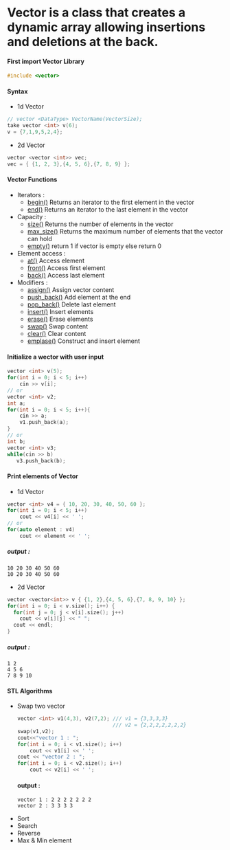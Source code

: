 # **Vector** is a class that creates a dynamic array allowing insertions and deletions at the back.

#### First import Vector Library
```cpp
#include <vector>
```

#### Syntax 
  - 1d Vector
  ```cpp
  // vector <DataType> VectorName(VectorSize);
  take vector <int> v(6);
  v = {7,1,9,5,2,4};
  ```
  - 2d Vector
  ```cpp
  vector <vector <int>> vec;
  vec = { {1, 2, 3},{4, 5, 6},{7, 8, 9} };
  ```
  
#### Vector Functions
  - Iterators :
    - [begin()](https://www.geeksforgeeks.org/vectorbegin-vectorend-c-stl/)   Returns an iterator to the first element in the vector
    - [end()](https://www.geeksforgeeks.org/vectorbegin-vectorend-c-stl/)   Returns an iterator to the last element in the vector
  - Capacity :
    - [size()](https://cplusplus.com/reference/vector/vector/size/)   Returns the number of elements in the vector
    - [max_size()](https://www.geeksforgeeks.org/vector-max_size-function-in-c-stl/)   Returns the maximum number of elements that the vector can hold
    - [empty()](https://cplusplus.com/reference/vector/vector/empty/)   return 1 if vector is empty else return 0
  - Element access :
    - [at()](https://www.javatpoint.com/cpp-vector-at-function)  Access element
    - [front()](https://www.javatpoint.com/cpp-vector-front-function)   Access first element
    - [back()](https://www.javatpoint.com/cpp-vector-back-function)   Access last element
  - Modifiers :
    - [assign()](https://www.geeksforgeeks.org/vector-assign-in-c-stl/)   Assign vector content
    - [push_back()](https://cplusplus.com/reference/vector/vector/push_back/)   Add element at the end
    - [pop_back()](https://www.javatpoint.com/cpp-vector-pop-back-function)   Delete last element
    - [insert()](https://www.javatpoint.com/cpp-vector-insert-function)   Insert elements
    - [erase()](https://cplusplus.com/reference/vector/vector/erase/)   Erase elements
    - [swap()](https://www.geeksforgeeks.org/vectorat-vectorswap-c-stl/)   Swap content
    - [clear()](https://www.geeksforgeeks.org/vector-erase-and-clear-in-cpp/)   Clear content
    - [emplase()](https://cplusplus.com/reference/vector/vector/emplace/)   Construct and insert element  

#### Initialize a wector with user input
  ```cpp
  vector <int> v(5);
  for(int i = 0; i < 5; i++)
      cin >> v[i];
  // or
  vector <int> v2;
  int a;
  for(int i = 0; i < 5; i++){
      cin >> a;
      v1.push_back(a);
  }
  // or
  int b;
  vector <int> v3;
  while(cin >> b)
     v3.push_back(b);
  ```
#### Print elements of Vector
  - 1d Vector
  ```cpp
  vector <int> v4 = { 10, 20, 30, 40, 50, 60 };
  for(int i = 0; i < 5; i++)
      cout << v4[i] << ' ';
  // or
  for(auto element : v4)
      cout << element << ' ';
  ```
  ##### output :
  ```
  10 20 30 40 50 60 
  10 20 30 40 50 60 
  ```
  - 2d Vector
  ```cpp
  vector <vector<int>> v { {1, 2},{4, 5, 6},{7, 8, 9, 10} };
  for(int i = 0; i < v.size(); i++) {
    for(int j = 0; j < v[i].size(); j++)
      cout << v[i][j] << " ";
    cout << endl;
  }
   ```
  ##### output :
  ```
  1 2
  4 5 6
  7 8 9 10
  ```
#### STL Algorithms
  - Swap two vector
    ```cpp
    vector <int> v1(4,3), v2(7,2); /// v1 = {3,3,3,3}
                                   /// v2 = {2,2,2,2,2,2,2}
    swap(v1,v2);
    cout<<"vector 1 : ";
    for(int i = 0; i < v1.size(); i++)
        cout << v1[i] << ' ';
    cout << "vector 2 : ";
    for(int i = 0; i < v2.size(); i++)
        cout << v2[i] << ' ';
    ```
    #### output :
    ```
    vector 1 : 2 2 2 2 2 2 2
    vector 2 : 3 3 3 3
    ```
  - Sort
  - Search
  - Reverse
  - Max & Min element



